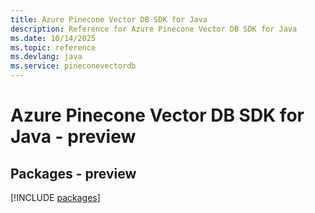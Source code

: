 ```yaml
---
title: Azure Pinecone Vector DB SDK for Java
description: Reference for Azure Pinecone Vector DB SDK for Java
ms.date: 10/14/2025
ms.topic: reference
ms.devlang: java
ms.service: pineconevectordb
---
```

# Azure Pinecone Vector DB SDK for Java - preview
## Packages - preview
[!INCLUDE [packages](pinecone-vector-db-index.md)]